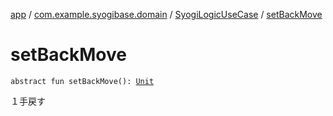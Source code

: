 [app](../../index.md) / [com.example.syogibase.domain](../index.md) / [SyogiLogicUseCase](index.md) / [setBackMove](./set-back-move.md)

# setBackMove

`abstract fun setBackMove(): `[`Unit`](https://kotlinlang.org/api/latest/jvm/stdlib/kotlin/-unit/index.html)

１手戻す

